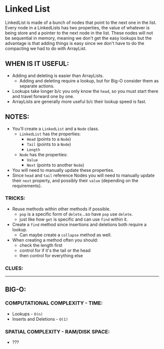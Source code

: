 # Linked List

LinkedList is made of a bunch of nodes that point to the next one in the list. Every node in a LinkedLists has two properties, the value of whatever is being store and a pointer to the next node in the list. These nodes will not be sequential in memory, meaning we don't get the easy lookups but the advantage is that adding things is easy since we don't have to do the compacting we had to do with ArrayList.

## WHEN IS IT USEFUL:

- Adding and deleting is easier than ArrayLists.
  - Adding and deleting require a lookup, but for Big-O consider them as separate actions.
- Lookups take longer b/c you only know the `head`, so you must start there and travel forward one by one.
- ArrayLists are generally more useful b/c their lookup speed is fast.

## NOTES:

- You'll create a `LinkedList` and a `Node` class.
  - `LinkedList` has the properties:
    - `Head` (points to a `Node`)
    - `Tail` (points to a `Node`)
    - `Length`
  - `Node` has the properties:
    - `Value`
    - `Next` (points to another `Node`)
- You will need to manually update these properties.
- Since `head` and `tail` reference Nodes you will need to manually update their `next` property, and possibly their `value` (depending on the requirements).

### TRICKS:

- Reuse methods within other methods if possible.
  - `pop` is a specific form of `delete`...so have `pop` use `delete`.
  - just like how `get` is specific and can use `find` within it.
- Create a `find` method since insertions and deletions both require a lookup.
  - Can maybe create a `collapse` method as well.
- When creating a method often you should:
  - check the length first
  - control for if it's the tail or the head
  - then control for everything else

### CLUES:

---

## BIG-O:

### COMPUTATIONAL COMPLEXITY - TIME:

- Lookups - `O(n)`
- Inserts and Deletions - `O(1)`

### SPATIAL COMPLEXITY - RAM/DISK SPACE:

- ???
